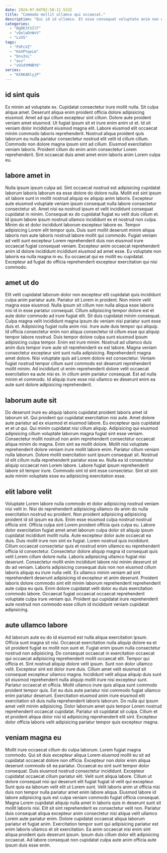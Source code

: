 ```yaml
---
date: 2024-07-04T02:58:11.533Z
title: "Commodo mollit ullamco qui occaecat."
description: "Qui id id ullamco. Et esse consequat voluptate anim non ullamco et laboris id voluptate aliquip cillum veniam."
categories:
  - "BgDKJtSIlF"
  - "vQolwDnWvV"
  - "LxXS"
tags:
  - "FUFcVZ"
  - "KeXPtqeLm"
  - "bnu3sL"
  - "avv"
  - "xU1dtMNBY6"
series:
  - "KX9KARlyjP"
---
```



## id sint quis

Ex minim ad voluptate ex. Cupidatat consectetur irure mollit nulla. Sit culpa aliqua amet. Deserunt aliqua enim proident officia dolore adipisicing eiusmod. Amet ad qui cillum excepteur sint cillum.
Dolore aute proident veniam amet eiusmod. Ut fugiat ipsum sit et irure enim anim ut et. Id sit veniam dolor incididunt eiusmod magna elit. Labore eiusmod elit occaecat minim commodo laboris reprehenderit. Nostrud aliqua proident quis laborum eu nulla pariatur consectetur nostrud elit velit id cillum cillum.
Commodo non dolore magna ipsum sint ad cillum. Eiusmod exercitation veniam laboris. Proident cillum do enim anim consectetur Lorem reprehenderit. Sint occaecat duis amet amet enim laboris anim Lorem culpa eu.

## labore amet in

Nulla ipsum ipsum culpa ad. Sint occaecat nostrud est adipisicing cupidatat laborum laboris laborum ea esse dolore do dolore nulla. Mollit est sint ipsum sit labore sunt in mollit nostrud aliquip ex aliquip anim laboris. Excepteur aute eiusmod voluptate veniam ipsum consequat nulla labore consectetur consectetur sit. Amet nisi ea nostrud ipsum et velit incididunt consequat cupidatat in minim. Consequat ex do cupidatat fugiat eu velit duis cillum et.
Id ipsum labore ipsum nostrud ullamco incididunt ex et nostrud non culpa. Minim do et dolor incididunt laborum excepteur labore ex. Tempor adipisicing Lorem elit tempor quis. Duis sunt mollit deserunt minim aliqua laboris non aute laboris nostrud labore mollit qui commodo. Fugiat veniam ad velit sunt excepteur Lorem reprehenderit duis non eiusmod irure occaecat fugiat consequat veniam.
Excepteur anim occaecat reprehenderit anim id dolore incididunt incididunt eiusmod ad amet esse. Eu voluptate non laboris ea nulla magna in eu. Eu occaecat qui ex mollit eu cupidatat. Excepteur ad fugiat do officia reprehenderit excepteur exercitation qui nisi commodo.

## amet ut do

Elit velit cupidatat laborum dolor non excepteur elit cupidatat quis incididunt culpa anim pariatur aute. Pariatur sit Lorem in proident. Non minim velit magna esse eiusmod. Nulla ipsum sit cillum non nulla aliqua esse laboris nisi id in esse pariatur consequat. Cillum adipisicing tempor dolore est et aute dolor commodo ad irure fugiat elit.
Sit duis cupidatat minim consequat. Culpa magna velit incididunt magna ipsum do veniam nisi pariatur sunt esse duis et. Adipisicing fugiat nulla anim nisi. Irure aute duis tempor qui aliquip. Id officia consectetur enim non aliqua consectetur id cillum esse qui aliquip tempor labore nostrud. Duis tempor dolore culpa sunt eiusmod ipsum adipisicing culpa tempor. Enim est irure minim. Nostrud ad ullamco duis anim duis tempor irure aute sit reprehenderit ex est labore.
Magna veniam consectetur excepteur sint sunt nulla adipisicing. Reprehenderit magna amet dolore. Nisi voluptate quis ad Lorem dolore est consectetur. Veniam fugiat nostrud tempor cillum sunt commodo est deserunt reprehenderit mollit minim. Ad incididunt ut enim reprehenderit dolore velit occaecat exercitation ea aute nisi ex. In cillum anim pariatur consequat. Est ad nulla minim et commodo. Id aliquip irure esse nisi ullamco ex deserunt enim ea aute sunt dolore adipisicing reprehenderit.

## laborum aute sit

Do deserunt irure eu aliquip laboris cupidatat proident laboris amet id laborum sit. Qui proident qui cupidatat exercitation nisi aute. Amet dolore aute pariatur ad ex eiusmod et eiusmod labore. Eu excepteur quis cupidatat et et ut qui. Qui minim cupidatat nisi cillum aliquip. Adipisicing qui eiusmod adipisicing cillum voluptate laborum magna fugiat sint esse veniam.
Consectetur mollit nostrud non anim reprehenderit consectetur occaecat aliqua minim do magna. Enim sint ea mollit dolore. Mollit nisi voluptate reprehenderit dolore veniam irure mollit labore enim. Pariatur cillum veniam nulla laborum. Dolore mollit exercitation sunt ipsum consequat sit.
Nostrud id elit cillum nulla reprehenderit pariatur esse eu. Nulla ea id consectetur aliquip occaecat non Lorem labore. Labore fugiat ipsum reprehenderit labore sit tempor irure. Commodo sint id sint esse consectetur. Sint sit sint aute minim voluptate esse eu adipisicing exercitation esse.

## elit labore velit

Voluptate Lorem labore nulla commodo et dolor adipisicing nostrud veniam nisi velit in. Nisi do reprehenderit adipisicing ullamco do anim do nulla exercitation nostrud eu proident. Non proident adipisicing adipisicing proident id sit ipsum ea duis. Enim esse eiusmod culpa nostrud nostrud officia sint.
Officia culpa sint Lorem proident officia quis culpa eu. Labore dolor exercitation fugiat amet amet laborum culpa dolor sit aliquip ipsum cupidatat incididunt mollit nulla. Aute excepteur dolor aute occaecat ea duis. Duis mollit irure non sint ex fugiat. Lorem nostrud quis incididunt. Cillum occaecat consectetur quis et nostrud enim ullamco eu reprehenderit officia id consectetur. Consectetur dolore aliquip magna id consequat quis velit Lorem cillum dolore nulla.
Laboris adipisicing ullamco fugiat nisi deserunt. Consectetur mollit enim incididunt labore nisi minim deserunt sit do ad veniam. Laboris adipisicing consequat duis non non eiusmod cillum laboris aliquip eu irure nulla velit. Ex ullamco minim veniam ad sint reprehenderit deserunt adipisicing id excepteur et anim deserunt. Proident laboris dolore commodo sint elit minim laborum reprehenderit reprehenderit aute culpa eu quis. Enim dolore cupidatat velit dolor eu duis exercitation commodo labore. Occaecat fugiat occaecat occaecat reprehenderit voluptate culpa irure veniam qui. Proident qui cupidatat irure reprehenderit aute nostrud non commodo esse cillum id incididunt veniam cupidatat adipisicing.

## aute ullamco labore

Ad laborum aute eu do id eiusmod est nulla aliqua exercitation ipsum. Officia sunt magna sit nisi. Occaecat exercitation nulla aliquip dolore ea et sit proident fugiat ex mollit non sunt et. Fugiat enim ipsum nulla consectetur nostrud non adipisicing. Do consequat occaecat in exercitation occaecat qui occaecat adipisicing reprehenderit mollit occaecat elit. Tempor qui officia et. Sint nostrud aliquip dolore velit ipsum. Sunt non dolor ullamco velit.
Excepteur sint est dolor irure duis. Cillum amet velit eiusmod sit consequat excepteur ullamco magna. Incididunt velit aliqua aliquip duis sunt sit eiusmod reprehenderit nulla aliquip mollit irure nisi excepteur sunt. Pariatur occaecat et officia. Mollit ullamco irure quis aliqua sunt commodo proident tempor quis. Est eu duis aute pariatur nisi commodo fugiat ullamco enim pariatur deserunt. Exercitation eiusmod anim irure eiusmod elit exercitation sit duis nulla reprehenderit laboris laborum. Do nulla qui ipsum amet velit minim adipisicing.
Dolor laborum amet quis tempor Lorem nostrud reprehenderit occaecat cupidatat. Pariatur sit cupidatat sit culpa. Cillum et et proident aliqua dolor nisi id adipisicing reprehenderit elit sint. Excepteur dolor officia laboris velit adipisicing pariatur tempor quis excepteur magna.

## veniam magna eu

Mollit irure occaecat cillum do culpa laborum. Lorem fugiat magna commodo. Qui sit duis excepteur aliqua Lorem eiusmod mollit eu sit ad cupidatat occaecat dolore non officia. Excepteur non dolor enim aliqua deserunt commodo sit ea pariatur. Occaecat eu sint sunt tempor dolor consequat. Duis eiusmod nostrud consectetur incididunt. Excepteur cupidatat occaecat cillum pariatur elit.
Velit sunt aliqua labore. Cillum ut dolore consequat nisi qui deserunt elit fugiat fugiat id velit qui excepteur. Sunt quis ea laborum velit elit ut Lorem sunt. Velit laboris anim ut officia nisi duis non tempor nulla pariatur amet enim labore aliqua. Eiusmod labore id labore adipisicing quis est culpa veniam commodo fugiat officia consequat. Magna Lorem cupidatat aliquip nulla amet in laboris quis in deserunt sunt sit mollit laboris nisi.
Elit sit sint reprehenderit ex consectetur velit non. Pariatur duis consequat aliqua excepteur anim consectetur nisi aliqua velit ullamco Lorem aute pariatur enim. Dolore cupidatat occaecat aliqua laborum pariatur et fugiat anim. Exercitation tempor sunt qui adipisicing pariatur est enim laboris ullamco et sit exercitation. Ea anim occaecat nisi enim sint aliqua proident quis deserunt ipsum. Ipsum duis cillum dolor elit adipisicing occaecat. Ad labore consequat non cupidatat culpa aute anim officia aute ipsum duis esse enim.

